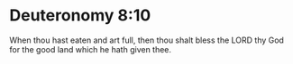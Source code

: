 # Deuteronomy 8:10

When thou hast eaten and art full, then thou shalt bless the LORD thy God for the good land which he hath given thee.